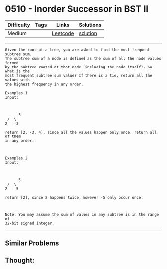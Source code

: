 # 0510 - Inorder Successor in BST II

Difficulty  | Tags | Links | Solutions
----------- | ---- | ----- | -----
Medium |  | [Leetcode](https://leetcode.com/problems/inorder-successor-in-bst-ii) | [solution](https://leetcode.com/problems/inorder-successor-in-bst-ii/solution/)


-----------

```
Given the root of a tree, you are asked to find the most frequent subtree sum.
The subtree sum of a node is defined as the sum of all the node values formed
by the subtree rooted at that node (including the node itself). So what is the
most frequent subtree sum value? If there is a tie, return all the values with
the highest frequency in any order.

Examples 1
Input:



      5 /  \2   -3

return [2, -3, 4], since all the values happen only once, return all of them
in any order.



Examples 2
Input:



      5 /  \2   -5

return [2], since 2 happens twice, however -5 only occur once.



Note: You may assume the sum of values in any subtree is in the range of
32-bit signed integer.
```

-----------


## Similar Problems




## Thought:
